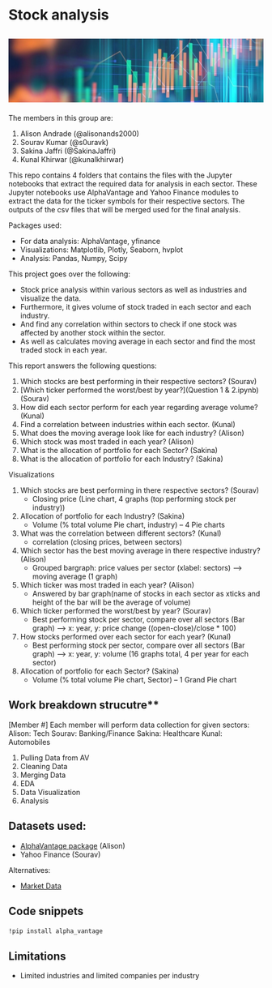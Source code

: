 # Stock analysis
![image](Tech/1577053187174.jpg)
---
The members in this group are: 
1. Alison Andrade (@alisonands2000)
2. Sourav Kumar (@s0uravk)
3. Sakina Jaffri (@SakinaJaffri)
4. Kunal Khirwar (@kunalkhirwar)

This repo contains 4 folders that contains the files with the Jupyter notebooks that extract the required data for analysis in each sector. These Jupyter notebooks use AlphaVantage and Yahoo Finance modules to extract the data for the ticker symbols for their respective sectors. The outputs of the csv files that will be merged used for the final analysis. 

Packages used: 
  - For data analysis: AlphaVantage, yfinance
  - Visualizations: Matplotlib, Plotly, Seaborn, hvplot
  - Analysis: Pandas, Numpy, Scipy

This project goes over the following:
- Stock price analysis within various sectors as well as industries and visualize the data.
- Furthermore, it gives volume of stock traded in each sector and each industry.
- And find any correlation within sectors to check if one stock was affected by another stock within the sector.
- As well as calculates moving average in each sector and find the most traded stock in each year.

This report answers the following questions:
1. Which stocks are best performing in their respective sectors? (Sourav)
2. [Which ticker performed the worst/best by year?](Question 1 & 2.ipynb) (Sourav) 
3. How did each sector perform for each year regarding average volume? (Kunal)
4. Find a correlation between industries within each sector. (Kunal)
5. What does the moving average look like for each industry? (Alison)
6. Which stock was most traded in each year? (Alison)
7. What is the allocation of portfolio for each Sector? (Sakina)
8. What is the allocation of portfolio for each Industry?  (Sakina)

Visualizations
1. Which stocks are best performing in there respective sectors? (Sourav)
    - Closing price (Line chart, 4 graphs (top performing stock per industry))
2. Allocation of portfolio for each Industry?  (Sakina)
    - Volume (% total volume Pie chart, industry) – 4 Pie charts
3. What was the correlation between different sectors? (Kunal)
    - correlation (closing prices, between sectors)
4. Which sector has the best moving average in there respective industry? (Alison)
    - Grouped bargraph: price values per sector (xlabel: sectors) --> moving average (1 graph)
5. Which ticker was most traded in each year? (Alison)
    - Answered by bar graph(name of stocks in each sector as xticks and height of the bar will be the average of volume)
6. Which ticker performed the worst/best by year? (Sourav)
    - Best performing stock per sector, compare over all sectors (Bar graph) --> x: year, y: price change ((open-close)/close * 100)
7. How stocks performed over each sector for each year? (Kunal)
    - Best performing stock per sector, compare over all sectors (Bar graph) --> x: year, y: volume (16 graphs total, 4 per year for each sector)
8. Allocation of portfolio for each Sector? (Sakina)
    - Volume (% total volume Pie chart, Sector) – 1 Grand Pie chart



## Work breakdown strucutre**
[Member #] 
Each member will perform data collection for given sectors:
Alison: Tech
Sourav: Banking/Finance
Sakina: Healthcare
Kunal: Automobiles

1. Pulling Data from AV
2. Cleaning Data
3. Merging Data
4. EDA
5. Data Visualization
6. Analysis

## Datasets used: 
- [AlphaVantage package](https://www.alphavantage.co/documentation/) (Alison)
- Yahoo Finance (Sourav)

Alternatives:
- [Market Data](https://docs.marketdata.app/api/)

## Code snippets
`!pip install alpha_vantage`

## Limitations
- Limited industries and limited companies per industry
